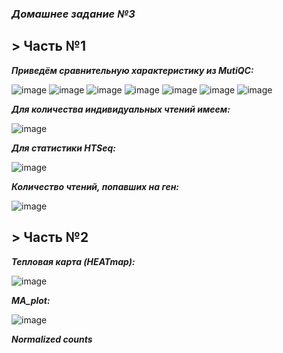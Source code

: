 ### ***Домашнее задание №3***

## > Часть №1

**_Приведём сравнительную характеристику из MutiQC:_**

![image](https://user-images.githubusercontent.com/71905847/144423664-eccd9056-8118-4f67-979d-a8e69a41348a.png)
![image](https://user-images.githubusercontent.com/71905847/144423788-b1cb475d-8138-45b8-b510-956390940cbe.png)
![image](https://user-images.githubusercontent.com/71905847/144423874-a646c7db-786a-4795-ab34-04291e5abc51.png)
![image](https://user-images.githubusercontent.com/71905847/144423932-5262382a-b903-4665-aa48-02a1264bc984.png)
![image](https://user-images.githubusercontent.com/71905847/144423995-ffafe242-5566-40f5-a001-295d7f7d1627.png)
![image](https://user-images.githubusercontent.com/71905847/144424120-e4892e58-406f-4819-8f19-6eedcc396c8d.png)
![image](https://user-images.githubusercontent.com/71905847/144424165-fdffde9d-613e-404e-b1d6-090341c752b7.png)

**_Для количества индивидуальных чтений имеем:_**

![image](https://user-images.githubusercontent.com/71905847/144424763-6edfd598-b89f-4e9b-963b-1f0ac533f403.png)

**_Для статистики HTSeq:_**

![image](https://user-images.githubusercontent.com/71905847/144424971-9c8c9b6a-67bf-4f0a-8396-d877e3fc261f.png)

**_Количество чтений, попавших на ген:_**

![image](https://user-images.githubusercontent.com/71905847/144499440-601e665f-1d84-47e0-aff6-b8adc46ae585.png)


## > Часть №2

***Тепловая карта (HEATmap):***

![image](https://user-images.githubusercontent.com/71905847/144426396-9cfad050-07bc-4958-b1fd-5b5ef4c4ae3d.png)

***MA_plot:***

![image](https://user-images.githubusercontent.com/71905847/144426735-21028db5-8b21-4e1d-a029-08904e9fbe5a.png)

***Normalized counts***


